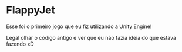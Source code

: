 # FlappyJet

Esse foi o primeiro jogo que eu fiz utilizando a Unity Engine!

Legal olhar o código antigo e ver que eu não fazia ideia do que estava fazendo xD
